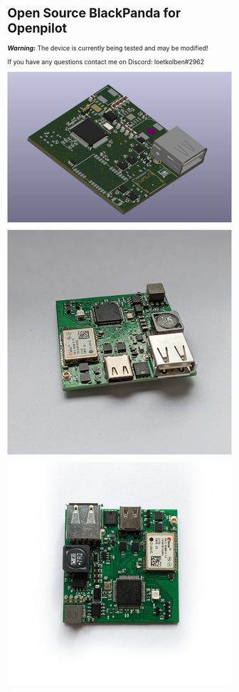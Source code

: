 # Open Source BlackPanda for Openpilot

**_Warning:_** The device is currently being tested and may be modified!

If you have any questions contact me on Discord: loetkolben#2962

![](./docs/3dview.png)

![](./docs/photo_1.png)

![](./docs/photo_2.png)
